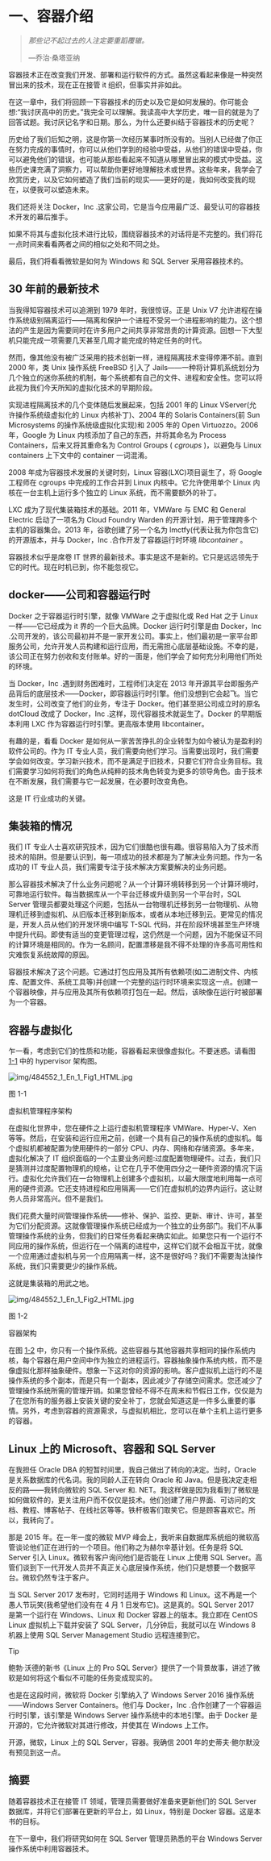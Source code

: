 # 一、容器介绍

> *那些记不起过去的人注定要重蹈覆辙。*
> 
> —乔治·桑塔亚纳

容器技术正在改变我们开发、部署和运行软件的方式。虽然这看起来像是一种突然冒出来的技术，现在正在接管 it 组织，但事实并非如此。

在这一章中，我们将回顾一下容器技术的历史以及它是如何发展的。你可能会想:“我讨厌高中的历史。”我完全可以理解。我读高中大学历史，唯一目的就是为了回答试题。我讨厌记名字和日期。那么，为什么还要纠结于容器技术的历史呢？

历史给了我们后知之明，这是你第一次经历某事时所没有的。当别人已经做了你正在努力完成的事情时，你可以从他们学到的经验中受益，从他们的错误中受益，你可以避免他们的错误，也可能从那些看起来不知道从哪里冒出来的模式中受益。这些历史课充满了洞察力，可以帮助你更好地理解技术或世界。这些年来，我学会了欣赏历史，以及它如何塑造了我们当前的现实——更好的是，我如何改变我的现在，以便我可以塑造未来。

我们还将关注 Docker，Inc .这家公司，它是当今应用最广泛、最受认可的容器技术开发的幕后推手。

如果不将其与虚拟化技术进行比较，围绕容器技术的对话将是不完整的。我们将花一点时间来看看两者之间的相似之处和不同之处。

最后，我们将看看微软是如何为 Windows 和 SQL Server 采用容器技术的。

## 30 年前的最新技术

当我得知容器技术可以追溯到 1979 年时，我很惊讶。正是 Unix V7 允许进程在操作系统级别隔离运行——隔离和保护一个进程不受另一个进程影响的能力。这个想法的产生是因为需要同时在许多用户之间共享非常昂贵的计算资源。回想一下大型机只能完成一项需要几天甚至几周才能完成的特定任务的时代。

然而，像其他没有被广泛采用的技术创新一样，进程隔离技术变得停滞不前。直到 2000 年，类 Unix 操作系统 FreeBSD 引入了 Jails——一种将计算机系统划分为几个独立的迷你系统的机制，每个系统都有自己的文件、进程和安全性。您可以将此视为我们今天所知的虚拟化技术的早期阶段。

实现进程隔离技术的几个变体随后发展起来，包括 2001 年的 Linux VServer(允许操作系统级虚拟化的 Linux 内核补丁)、2004 年的 Solaris Containers(前 Sun Microsystems 的操作系统级虚拟化实现)和 2005 年的 Open Virtuozzo。2006 年，Google 为 Linux 内核添加了自己的东西，并将其命名为 Process Containers，后来又将其重命名为 Control Groups ( *cgroups* )，以避免与 Linux containers 上下文中的 container 一词混淆。

2008 年成为容器技术发展的关键时刻，Linux 容器(LXC)项目诞生了，将 Google 工程师在 cgroups 中完成的工作合并到 Linux 内核中。它允许使用单个 Linux 内核在一台主机上运行多个独立的 Linux 系统，而不需要额外的补丁。

LXC 成为了现代集装箱技术的基础。2011 年，VMWare 与 EMC 和 General Electric 启动了一项名为 Cloud Foundry Warden 的开源计划，用于管理跨多个主机的容器集合。2013 年，谷歌创建了另一个名为 lmctfy(代表让我为你包含它)的开源版本，并与 Docker，Inc .合作开发了容器运行时环境 *libcontainer* 。

容器技术似乎是席卷 IT 世界的最新技术。事实是这不是新的。它只是远远领先于它的时代。现在时机已到，你不能忽视它。

## docker——公司和容器运行时

Docker 之于容器运行时引擎，就像 VMWare 之于虚拟化或 Red Hat 之于 Linux 一样——它已经成为 it 界的一个巨大品牌。Docker 运行时引擎是由 Docker，Inc .公司开发的，该公司最初并不是一家开发公司。事实上，他们最初是一家平台即服务公司，允许开发人员构建和运行应用，而无需担心底层基础设施。不幸的是，该公司正在努力创收和支付账单。好的一面是，他们学会了如何充分利用他们所处的环境。

当 Docker，Inc .遇到财务困难时，工程师们决定在 2013 年开源其平台即服务产品背后的底层技术——Docker，即容器运行时引擎。他们没想到它会起飞。当它发生时，公司改变了他们的业务，专注于 Docker。他们甚至把公司成立时的原名 dotCloud 改成了 Docker，Inc .这样，现代容器技术就诞生了。Docker 的早期版本利用 LXC 作为容器运行时引擎。更高版本使用 libcontainer。

有趣的是，看看 Docker 是如何从一家苦苦挣扎的企业转型为如今被认为是盈利的软件公司的。作为 IT 专业人员，我们需要向他们学习。当需要出现时，我们需要学会如何改变。学习新兴技术，而不是满足于旧技术，只要它们符合业务目标。我们需要学习如何将我们的角色从纯粹的技术角色转变为更多的领导角色。由于技术在不断发展，我们需要与它一起发展，在必要时改变角色。

这是 IT 行业成功的关键。

## 集装箱的情况

我们 IT 专业人士喜欢研究技术，因为它们很酷也很有趣。很容易陷入为了技术而技术的陷阱。但是要认识到，每一项成功的技术都是为了解决业务问题。作为一名成功的 IT 专业人员，我们需要专注于技术解决方案要解决的业务问题。

那么容器技术解决了什么业务问题呢？从一个计算环境转移到另一个计算环境时，可靠地运行软件。每当数据库从一个平台迁移或升级到另一个平台时，SQL Server 管理员都要处理这个问题，包括从一台物理机迁移到另一台物理机、从物理机迁移到虚拟机、从旧版本迁移到新版本，或者从本地迁移到云。更常见的情况是，开发人员从他们的开发环境中编写 T-SQL 代码，并在阶段环境甚至生产环境中提升代码。即使有适当的变更管理过程，这仍然是一个问题，因为不能保证不同的计算环境是相同的。作为一名顾问，配置漂移是我不得不处理的许多高可用性和灾难恢复系统故障的原因。

容器技术解决了这个问题。它通过打包应用及其所有依赖项(如二进制文件、内核库、配置文件、系统工具等)并创建一个完整的运行时环境来实现这一点。创建一个容器映像，并与应用及其所有依赖项打包在一起。然后，该映像在运行时被部署为一个容器。

## 容器与虚拟化

乍一看，考虑到它们的性质和功能，容器看起来很像虚拟化。不要迷惑。请看图 [1-1](#Fig1) 中的 hypervisor 架构图。

![img/484552_1_En_1_Fig1_HTML.jpg](img/484552_1_En_1_Fig1_HTML.jpg)

图 1-1

虚拟机管理程序架构

在虚拟化世界中，您在硬件之上运行虚拟机管理程序 VMWare、Hyper-V、Xen 等等。然后，在安装和运行应用之前，创建一个具有自己的操作系统的虚拟机。每个虚拟机都被配置为使用硬件的一部分 CPU、内存、网络和存储资源。多年来，虚拟化解决了 IT 组织面临的一个主要业务问题:过度配置物理硬件。过去，我们只是猜测并过度配置物理机的规格，让它在几乎不使用四分之一硬件资源的情况下运行。虚拟化允许我们在一台物理机上创建多个虚拟机，以最大限度地利用每一点可用的硬件资源。它还支持进程和应用隔离——它们在虚拟机的边界内运行。这让财务人员非常高兴。但不是我们。

我们花费大量时间管理操作系统——修补、保护、监控、更新、审计、许可，甚至为它们分配资源。这就像管理操作系统已经成为一个独立的业务部门。我们不从事管理操作系统的业务，但我们的日常任务看起来确实如此。如果您只有一个运行不同应用的操作系统，但运行在一个隔离的进程中，这样它们就不会相互干扰，就像一个应用通过虚拟机与另一个应用隔离一样，这不是很好吗？我们不需要淘汰操作系统，我们只需要更少的操作系统。

这就是集装箱的用武之地。

![img/484552_1_En_1_Fig2_HTML.jpg](img/484552_1_En_1_Fig2_HTML.jpg)

图 1-2

容器架构

在图 [1-2](#Fig2) 中，你只有一个操作系统。这些容器与其他容器共享相同的操作系统内核，每个容器在用户空间中作为独立的进程运行。容器抽象操作系统内核，而不是像虚拟化那样抽象硬件。想象一下这对你的资源的影响。客户虚拟机上运行的不是操作系统的多个副本，而是只有一个副本，因此减少了存储空间需求。您还减少了管理操作系统所需的管理开销。如果您曾经不得不在周末和节假日工作，仅仅是为了在您所有的服务器上安装关键的安全补丁，您就会知道这是一件多么重要的事情。另外，考虑到容器的资源需求，与虚拟机相比，您可以在单个主机上运行更多的容器。

## Linux 上的 Microsoft、容器和 SQL Server

在我担任 Oracle DBA 的短暂时间里，我自己做出了转向的决定。当时，Oracle 是关系数据库的代名词。我的同龄人正在转向 Oracle 和 Java。但是我决定走相反的路——我转向微软的 SQL Server 和. NET。我这样做是因为我看到了微软是如何做软件的，更关注用户而不仅仅是技术。他们创建了用户界面、可访问的文档、教程、博客帖子、在线社区等等。铁杆极客们取笑它。但是顾客喜欢它。所以，我转向了。

那是 2015 年。在一年一度的微软 MVP 峰会上，我听来自数据库系统组的微软高管谈论他们正在进行的一个项目。他们称之为赫尔辛基计划。任务是将 SQL Server 引入 Linux。微软有客户询问他们是否能在 Linux 上使用 SQL Server。高管们谈到下一代开发人员并不真正关心底层操作系统，他们只是想要一个数据平台。微软仍然专注于客户。

当 SQL Server 2017 发布时，它同时适用于 Windows 和 Linux。这不再是一个愚人节玩笑(我希望他们没有在 4 月 1 日发布它)。这是真的。SQL Server 2017 是第一个运行在 Windows、Linux 和 Docker 容器上的版本。我立即在 CentOS Linux 虚拟机上下载并安装了 SQL Server，几分钟后，我就可以在 Windows 8 机器上使用 SQL Server Management Studio 远程连接到它。

Tip

鲍勃·沃德的新书《Linux 上的 Pro SQL Server》提供了一个背景故事，讲述了微软是如何将这个看似不可能的任务变成现实的。

也是在这段时间，微软将 Docker 引擎纳入了 Windows Server 2016 操作系统——Windows Server Containers。他们与 Docker，Inc .合作创建了一个容器运行时引擎，该引擎是 Windows Server 操作系统中的本地引擎。由于 Docker 是开源的，它允许微软对其进行修改，并使其在 Windows 上工作。

开源，微软，Linux 上的 SQL Server，容器。我确信 2001 年的史蒂夫·鲍尔默没有预见到这一点。

## 摘要

随着容器技术正在接管 IT 领域，管理员需要做好准备来更新他们的 SQL Server 数据库，并将它们部署在更新的平台上，如 Linux，特别是 Docker 容器。这是本书的目标。

在下一章中，我们将研究如何在 SQL Server 管理员熟悉的平台 Windows Server 操作系统中利用容器技术。